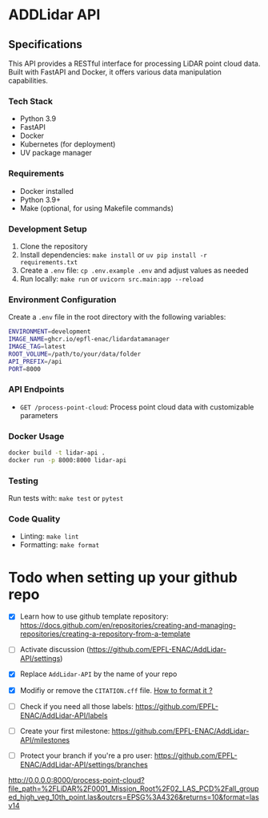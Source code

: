 # ADDLidar API

## Specifications
This API provides a RESTful interface for processing LiDAR point cloud data. Built with FastAPI and Docker, it offers various data manipulation capabilities.

### Tech Stack
- Python 3.9
- FastAPI
- Docker
- Kubernetes (for deployment)
- UV package manager

### Requirements
- Docker installed
- Python 3.9+
- Make (optional, for using Makefile commands)

### Development Setup
1. Clone the repository
2. Install dependencies: `make install` or `uv pip install -r requirements.txt`
3. Create a `.env` file: `cp .env.example .env` and adjust values as needed
4. Run locally: `make run` or `uvicorn src.main:app --reload`

### Environment Configuration
Create a `.env` file in the root directory with the following variables:
```bash
ENVIRONMENT=development
IMAGE_NAME=ghcr.io/epfl-enac/lidardatamanager
IMAGE_TAG=latest
ROOT_VOLUME=/path/to/your/data/folder
API_PREFIX=/api
PORT=8000
```

### API Endpoints
- `GET /process-point-cloud`: Process point cloud data with customizable parameters

### Docker Usage
```bash
docker build -t lidar-api .
docker run -p 8000:8000 lidar-api
```

### Testing
Run tests with: `make test` or `pytest`

### Code Quality
- Linting: `make lint`
- Formatting: `make format`


# Todo when setting up your github repo

- [x] Learn how to use github template repository: https://docs.github.com/en/repositories/creating-and-managing-repositories/creating-a-repository-from-a-template
- [ ] Activate discussion (https://github.com/EPFL-ENAC/AddLidar-API/settings)
- [x] Replace `AddLidar-API` by the name of your repo
- [x] Modifiy or remove the `CITATION.cff` file. [How to format it ?](https://docs.github.com/en/repositories/managing-your-repositorys-settings-and-features/customizing-your-repository/about-citation-files) 
- [ ] Check if you need all those labels: https://github.com/EPFL-ENAC/AddLidar-API/labels
- [ ] Create your first milestone: https://github.com/EPFL-ENAC/AddLidar-API/milestones
- [ ] Protect your branch if you're a pro user: https://github.com/EPFL-ENAC/AddLidar-API/settings/branches




http://0.0.0.0:8000/process-point-cloud?file_path=%2FLiDAR%2F0001_Mission_Root%2F02_LAS_PCD%2Fall_grouped_high_veg_10th_point.las&outcrs=EPSG%3A4326&returns=10&format=lasv14

